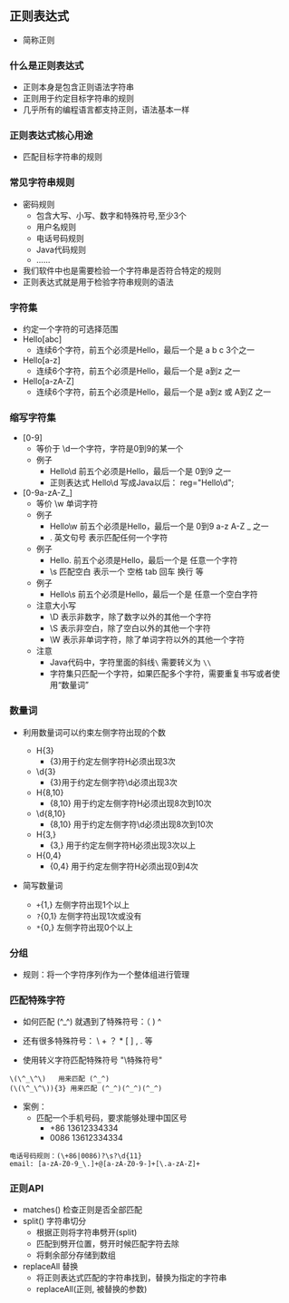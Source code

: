 ## 正则表达式

- 简称正则

### 什么是正则表达式

- 正则本身是包含正则语法字符串
- 正则用于约定目标字符串的规则
- 几乎所有的编程语言都支持正则，语法基本一样

### 正则表达式核心用途

- 匹配目标字符串的规则

### 常见字符串规则

- 密码规则
  - 包含大写、小写、数字和特殊符号,至少3个
  - 用户名规则
  - 电话号码规则
  - Java代码规则
  - ……
- 我们软件中也是需要检验一个字符串是否符合特定的规则
- 正则表达式就是用于检验字符串规则的语法

### 字符集

- 约定一个字符的可选择范围
- Hello[abc]
  - 连续6个字符，前五个必须是Hello，最后一个是 a b c 3个之一
- Hello[a-z]
  - 连续6个字符，前五个必须是Hello，最后一个是 a到z 之一
- Hello[a-zA-Z]
  - 连续6个字符，前五个必须是Hello，最后一个是 a到z 或 A到Z 之一

### 缩写字符集

- [0-9]
  - 等价于 \d一个字符，字符是0到9的某一个 
  - 例子
    - Hello\d 前五个必须是Hello，最后一个是 0到9 之一
    - 正则表达式 Hello\d 写成Java以后： reg="Hello\\d";
- [0-9a-zA-Z_]
  - 等价 \w  单词字符
  - 例子
    - Hello\w 前五个必须是Hello，最后一个是 0到9 a-z A-Z _ 之一
    - . 英文句号  表示匹配任何一个字符 
  - 例子
    - Hello. 前五个必须是Hello，最后一个是 任意一个字符
    - \s 匹配空白 表示一个 空格 tab 回车 换行 等
  - 例子
    - Hello\s 前五个必须是Hello，最后一个是 任意一个空白字符
  - 注意大小写
    - \D  表示非数字，除了数字以外的其他一个字符
    - \S  表示非空白，除了空白以外的其他一个字符
    - \W  表示非单词字符，除了单词字符以外的其他一个字符
  - 注意
    - Java代码中，字符里面的斜线`\` 需要转义为 `\\`
    - 字符集只匹配一个字符，如果匹配多个字符，需要重复书写或者使用“数量词”

### 数量词

- 利用数量词可以约束左侧字符出现的个数

  - H{3}
    - {3}用于约定左侧字符H必须出现3次
  - \d{3}
    - {3}用于约定左侧字符\d必须出现3次
  - H{8,10}  
    - {8,10} 用于约定左侧字符H必须出现8次到10次
  - \d{8,10} 
    - {8,10} 用于约定左侧字符\d必须出现8次到10次
  - H{3,}    
    - {3,} 用于约定左侧字符H必须出现3次以上
  - H{0,4}   
    - {0,4}  用于约定左侧字符H必须出现0到4次

- 简写数量词

  - `+`{1,}  左侧字符出现1个以上
  - `?`{0,1} 左侧字符出现1次或没有

  *  `*`{0,}  左侧字符出现0个以上

### 分组

- 规则：将一个字符序列作为一个整体组进行管理

### 匹配特殊字符

- 如何匹配 (^_^) 就遇到了特殊符号：（ ) ^ 

- 还有很多特殊符号： \ + ？ * [ ] ,  . 等 

- 使用转义字符匹配特殊符号 "\特殊符号"

```
\(\^_\^\)   用来匹配 (^_^) 
(\(\^_\^\)){3} 用来匹配 (^_^)(^_^)(^_^)
```

- 案例：
  - 匹配一个手机号码，要求能够处理中国区号
    - +86 13612334334 
    - 0086 13612334334 

```
电话号码规则：(\+86|0086)?\s?\d{11}
email: [a-zA-Z0-9_\.]+@[a-zA-Z0-9-]+[\.a-zA-Z]+
```

### 正则API

- matches() 检查正则是否全部匹配
- split() 字符串切分 
  - 根据正则将字符串劈开(split)
  - 匹配到劈开位置，劈开时候匹配字符去除
  - 将剩余部分存储到数组
- replaceAll 替换
  - 将正则表达式匹配的字符串找到，替换为指定的字符串
  - replaceAll(正则, 被替换的参数)